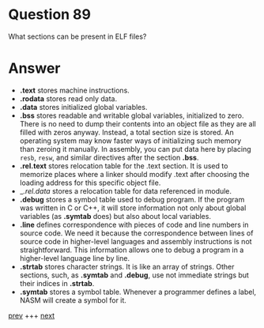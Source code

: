 
# Question 89


What sections can be present in ELF files?


# Answer



* __.text__ stores machine instructions.
* __.rodata__ stores read only data.
* __.data__ stores initialized global variables.
* __.bss__ stores readable and writable global variables, initialized to zero. There is no need to dump their contents into an object file as they are all filled with zeros anyway. Instead, a total section size is stored. An operating system may know faster ways of initializing such memory than zeroing it manually.  In assembly, you can put data here by placing `resb`, `resw`, and similar directives after the section __.bss__.
* __.rel.text__ stores relocation table for the .text section. It is used to memorize places where a linker should modify .text after choosing the loading address for this specific object file.
* __.rel.data_ stores a relocation table for data referenced in module.
* __.debug__ stores a symbol table used to debug program. If the program was written in C or C++, it will store information not only about global variables (as __.symtab__ does) but also about local variables.
* __.line__ defines correspondence with pieces of code and line numbers in source code. We need it because the correspondence between lines of source code in higher-level languages and assembly instructions is not
straightforward. This information allows one to debug a program in a higher-level language line by line.
* __.strtab__ stores character strings. It is like an array of strings. Other sections, such, as __.symtab__ and __.debug__,
 use not immediate strings but their indices in __.strtab__.
* __.symtab__ stores a symbol table. Whenever a programmer defines a label, NASM will create a symbol for it. 
 

[prev](088.md) +++ [next](090.md)
